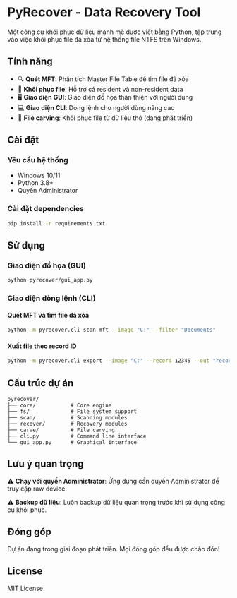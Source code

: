 # PyRecover - Data Recovery Tool

Một công cụ khôi phục dữ liệu mạnh mẽ được viết bằng Python, tập trung vào việc khôi phục file đã xóa từ hệ thống file NTFS trên Windows.

## Tính năng

- 🔍 **Quét MFT**: Phân tích Master File Table để tìm file đã xóa
- 📁 **Khôi phục file**: Hỗ trợ cả resident và non-resident data
- 🖥️ **Giao diện GUI**: Giao diện đồ họa thân thiện với người dùng
- 💻 **Giao diện CLI**: Dòng lệnh cho người dùng nâng cao
- 🔧 **File carving**: Khôi phục file từ dữ liệu thô (đang phát triển)

## Cài đặt

### Yêu cầu hệ thống
- Windows 10/11
- Python 3.8+
- Quyền Administrator

### Cài đặt dependencies
```bash
pip install -r requirements.txt
```

## Sử dụng

### Giao diện đồ họa (GUI)
```bash
python pyrecover/gui_app.py
```

### Giao diện dòng lệnh (CLI)

#### Quét MFT và tìm file đã xóa
```bash
python -m pyrecover.cli scan-mft --image "C:" --filter "Documents"
```

#### Xuất file theo record ID
```bash
python -m pyrecover.cli export --image "C:" --record 12345 --out "recovered_file.dat"
```

## Cấu trúc dự án

```
pyrecover/
├── core/           # Core engine
├── fs/             # File system support
├── scan/           # Scanning modules
├── recover/        # Recovery modules
├── carve/          # File carving
├── cli.py          # Command line interface
└── gui_app.py      # Graphical interface
```

## Lưu ý quan trọng

⚠️ **Chạy với quyền Administrator**: Ứng dụng cần quyền Administrator để truy cập raw device.

⚠️ **Backup dữ liệu**: Luôn backup dữ liệu quan trọng trước khi sử dụng công cụ khôi phục.

## Đóng góp

Dự án đang trong giai đoạn phát triển. Mọi đóng góp đều được chào đón!

## License

MIT License
